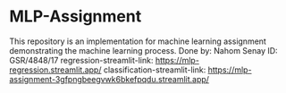 # MLP-Assignment
This repository is an implementation for machine learning assignment demonstrating the machine learning process.
Done by: Nahom Senay
ID: GSR/4848/17
regression-streamlit-link: https://mlp-regression.streamlit.app/
classification-streamlit-link: https://mlp-assignment-3gfpngbeegvwk6bkefpqdu.streamlit.app/

